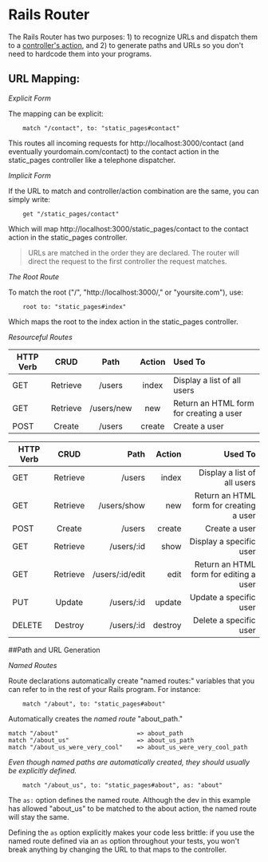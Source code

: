 # Rails Router

The Rails Router has two purposes: 1) to recognize URLs and dispatch them to a [controller's action](google.com), and 2) to generate paths and URLs so you don't need to hardcode them into your programs. 

## URL Mapping:

_Explicit Form_

The mapping can be explicit:

		match "/contact", to: "static_pages#contact"
		
This routes all incoming requests for http://localhost:3000/contact (and eventually yourdomain.com/contact) to the contact action in the static_pages controller like a telephone dispatcher. 

_Implicit Form_

If the URL to match and controller/action combination are the same, you can simply write:

		get "/static_pages/contact"
		
Which will map http://localhost:3000/static_pages/contact to the contact action in the static_pages controller. 

> URLs are matched in the order they are declared. The router will direct the request to the first controller the request matches.

_The Root Route_

To match the root ("/", "http://localhost:3000/," or "yoursite.com"), use:

		root to: "static_pages#index"
		
Which maps the root to the index action in the static_pages controller.

_Resourceful Routes_

| HTTP Verb | CRUD     | Path            | Action | Used To                                                    |
| --------------  |:------------:|:---------------:|:--------:| :------------------------------------------------------|
| GET            | Retrieve | /users         | index  | Display a list of all users                            |
| GET            | Retrieve | /users/new | new     | Return an HTML form for creating a user |
| POST          | Create   | /users         | create | Create a user                                            |

| HTTP Verb	 | CRUD	|Path     	        | Action  	| Used To |
| ------------------ |:-----------:|-------------------:|------------:|-------------:|
| GET           	| Retrieve 	| /users		| index	| Display a list of all users |
| GET      		| Retrieve	| /users/show	| new	| Return an HTML form for creating a user |
| POST  		| Create   	| /users		| create	| Create a user |
| GET 		| Retrieve 	| /users/:id		| show	| Display a specific user |
| GET  		| Retrieve 	| /users/:id/edit	| edit		| Return an HTML form for editing a user |
| PUT  		| Update   	| /users/:id		| update	| Update a specific user |
| DELETE  	| Destroy  	| /users/:id		| destroy	| Delete a specific user |


##Path and URL Generation

_Named Routes_

Route declarations automatically create "named routes:" variables that you can refer to in the rest of your Rails program. For instance:

		match "/about", to: "static_pages#about"
		
Automatically creates the _named route_ "about_path."

	match "/about" 						=> about_path
	match "/about_us" 					=> about_us_path
	match "/about_us_were_very_cool" 	=> about_us_were_very_cool_path

_Even though named paths are automatically created, they should usually be explicitly defined._

		match "/about_us", to: "static_pages#about", as: "about"
		
The `as:` option defines the named route. Although the dev in this example has allowed "about_us" to be matched to the about action, the named route will stay the same.

Defining the `as` option explicitly makes your code less brittle: if you use the named route defined via an `as` option throughout your tests, you won't break anything by changing the URL to that maps to the controller. 
